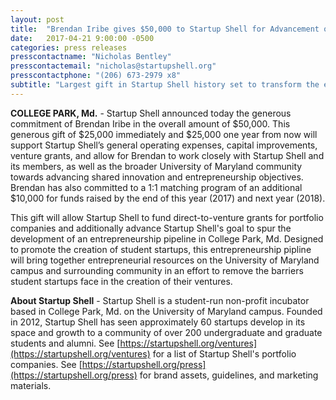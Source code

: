 ```yaml
---
layout: post
title:  "Brendan Iribe gives $50,000 to Startup Shell for Advancement of Entrepreneurship at the University of Maryland"
date:   2017-04-21 9:00:00 -0500
categories: press releases
presscontactname: "Nicholas Bentley"
presscontactemail: "nicholas@startupshell.org"
presscontactphone: "(206) 673-2979 x8"
subtitle: "Largest gift in Startup Shell history set to transform the entrepreneurship ecosystem at UMD."
---
```


__COLLEGE PARK, Md.__ - Startup Shell announced today the generous commitment of Brendan Iribe in the overall amount of $50,000. This generous gift of $25,000 immediately and $25,000 one year from now will support Startup Shell’s general operating expenses, capital improvements, venture grants, and allow for Brendan to work closely with Startup Shell and its members, as well as the broader University of Maryland community towards advancing shared innovation and entrepreneurship objectives. Brendan has also committed to a 1:1 matching program of an additional $10,000 for funds raised by the end of this year (2017) and next year (2018).

This gift will allow Startup Shell to fund direct-to-venture grants for portfolio companies and additionally advance Startup Shell's goal to spur the development of an entrepreneurship pipeline in College Park, Md. Designed to promote the creation of student startups, this entrepreneurship pipline will bring together entrepreneurial resources on the University of Maryland campus and surrounding community in an effort to remove the barriers student startups face in the creation of their ventures.

__About Startup Shell__ - Startup Shell is a student-run non-profit incubator based in College Park, Md. on the University of Maryland campus. Founded in 2012, Startup Shell has seen approximately 60 startups develop in its space and growth to a community of over 200 undergraduate and graduate students and alumni. See [https://startupshell.org/ventures](https://startupshell.org/ventures) for a list of Startup Shell's portfolio companies. See [https://startupshell.org/press](https://startupshell.org/press) for brand assets, guidelines, and marketing materials.